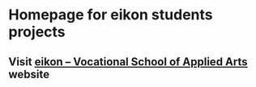 # Homepage for eikon students projects

## Visit [eikon – Vocational School of Applied Arts](https://eikon.ch) website
